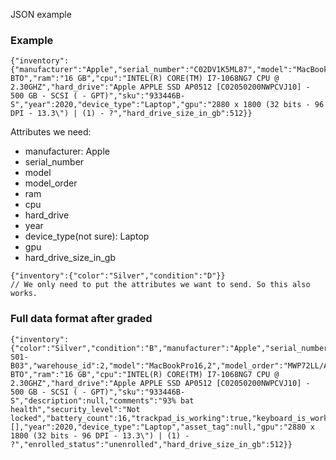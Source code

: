 
JSON example

### Example

```
{"inventory":{"manufacturer":"Apple","serial_number":"C02DV1K5ML87","model":"MacBookPro16,2","model_order":"MWP72LL/A BTO","ram":"16 GB","cpu":"INTEL(R) CORE(TM) I7-1068NG7 CPU @ 2.30GHZ","hard_drive":"Apple APPLE SSD AP0512 [C02050200NWPCVJ10] - 500 GB - SCSI ( - GPT)","sku":"933446B-S","year":2020,"device_type":"Laptop","gpu":"2880 x 1800 (32 bits - 96 DPI - 13.3\") | (1) - ?","hard_drive_size_in_gb":512}}
```
Attributes we need:
* manufacturer: Apple
* serial_number
* model
* model_order
* ram 
* cpu
* hard_drive
* year
* device_type(not sure): Laptop
* gpu
* hard_drive_size_in_gb

```
{"inventory":{"color":"Silver","condition":"D"}}
// We only need to put the attributes we want to send. So this also works.
```

### Full data format after graded

```
{"inventory":{"color":"Silver","condition":"B","manufacturer":"Apple","serial_number":"C02DV1K5ML87","warehouse_location":"CLNG-S01-B03","warehouse_id":2,"model":"MacBookPro16,2","model_order":"MWP72LL/A BTO","ram":"16 GB","cpu":"INTEL(R) CORE(TM) I7-1068NG7 CPU @ 2.30GHZ","hard_drive":"Apple APPLE SSD AP0512 [C02050200NWPCVJ10] - 500 GB - SCSI ( - GPT)","sku":"933446B-S","description":null,"comments":"93% bat health","security_level":"Not locked","battery_count":16,"trackpad_is_working":true,"keyboard_is_working":true,"lcd_display_is_working":true,"battery_is_working":true,"tag_names":[],"year":2020,"device_type":"Laptop","asset_tag":null,"gpu":"2880 x 1800 (32 bits - 96 DPI - 13.3\") | (1) - ?","enrolled_status":"unenrolled","hard_drive_size_in_gb":512}}
```